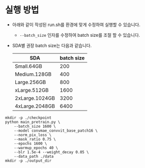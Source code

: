 # 실행 방법

* 아래와 같이 작성된 run.sh를 환경에 맞게 수정하여 실행할 수 있습니다.
  * `--batch_size` 인자를 수정하여 batch size를 조절 할 수 있습니다.
* SDA별 권장 batch size는 다음과 같습니다.

    | SDA            | batch size |
    |----------------|------------|
    | Small.64GB     | 200        |
    | Medium.128GB   | 400        |
    | Large.256GB    | 800        |
    | xLarge.512GB   | 1600       |
    | 2xLarge.1024GB | 3200       |
    | 4xLarge.2048GB | 6400       |

```
mkdir -p ./checkpoint                     
python main_pretrain.py \
    --batch_size 1600 \
    --model convmae_convvit_base_patch16 \
    --norm_pix_loss \
    --mask_ratio 0.75 \
    --epochs 1600 \
    --warmup_epochs 40 \
    --blr 1.5e-4 --weight_decay 0.05 \
    --data_path ./data
mkdir -p ./output_dir

```
